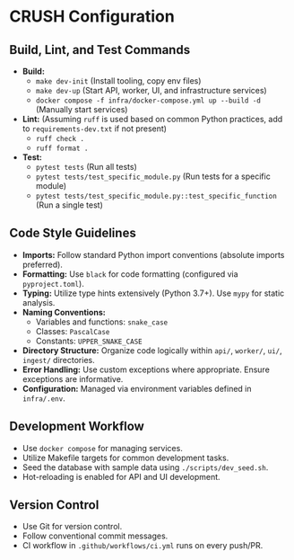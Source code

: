 # CRUSH Configuration

## Build, Lint, and Test Commands

- **Build:**
    - `make dev-init` (Install tooling, copy env files)
    - `make dev-up` (Start API, worker, UI, and infrastructure services)
    - `docker compose -f infra/docker-compose.yml up --build -d` (Manually start services)
- **Lint:** (Assuming `ruff` is used based on common Python practices, add to `requirements-dev.txt` if not present)
    - `ruff check .`
    - `ruff format .`
- **Test:**
    - `pytest tests` (Run all tests)
    - `pytest tests/test_specific_module.py` (Run tests for a specific module)
    - `pytest tests/test_specific_module.py::test_specific_function` (Run a single test)

## Code Style Guidelines

- **Imports:** Follow standard Python import conventions (absolute imports preferred).
- **Formatting:** Use `black` for code formatting (configured via `pyproject.toml`).
- **Typing:** Utilize type hints extensively (Python 3.7+). Use `mypy` for static analysis.
- **Naming Conventions:**
    - Variables and functions: `snake_case`
    - Classes: `PascalCase`
    - Constants: `UPPER_SNAKE_CASE`
- **Directory Structure:** Organize code logically within `api/`, `worker/`, `ui/`, `ingest/` directories.
- **Error Handling:** Use custom exceptions where appropriate. Ensure exceptions are informative.
- **Configuration:** Managed via environment variables defined in `infra/.env`.

## Development Workflow

- Use `docker compose` for managing services.
- Utilize Makefile targets for common development tasks.
- Seed the database with sample data using `./scripts/dev_seed.sh`.
- Hot-reloading is enabled for API and UI development.

## Version Control

- Use Git for version control.
- Follow conventional commit messages.
- CI workflow in `.github/workflows/ci.yml` runs on every push/PR.
